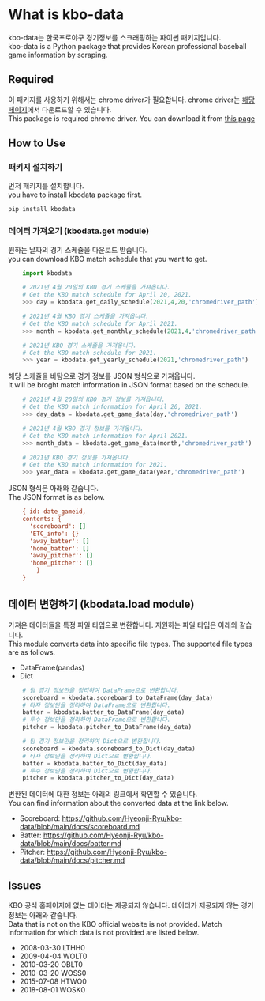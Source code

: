 # What is kbo-data

kbo-data는 한국프로야구 경기정보를 스크래핑하는 파이썬 패키지입니다.  
kbo-data is a Python package that provides Korean professional baseball game information by scraping.

## Required

이 패키지를 사용하기 위해서는 chrome driver가 필요합니다. chrome driver는 [해당 페이지](https://chromedriver.chromium.org/downloads)에서 다운로드할 수 있습니다.  
This package is required chrome driver. You can download it from [this page](https://chromedriver.chromium.org/downloads)

## How to Use

### 패키지 설치하기

먼저 패키지를 설치합니다.  
you have to install kbodata package first.

```bash
pip install kbodata
```

### 데이터 가져오기 (kbodata.get module)

원하는 날짜의 경기 스케쥴을 다운로드 받습니다.  
you can download KBO match schedule that you want to get.

```python
    import kbodata

    # 2021년 4월 20일의 KBO 경기 스케쥴을 가져옵니다.
    # Get the KBO match schedule for April 20, 2021.
    >>> day = kbodata.get_daily_schedule(2021,4,20,'chromedriver_path')

    # 2021년 4월 KBO 경기 스케쥴을 가져옵니다.
    # Get the KBO match schedule for April 2021.
    >>> month = kbodata.get_monthly_schedule(2021,4,'chromedriver_path')

    # 2021년 KBO 경기 스케쥴을 가져옵니다. 
    # Get the KBO match schedule for 2021.
    >>> year = kbodata.get_yearly_schedule(2021,'chromedriver_path')
```

해당 스케쥴을 바탕으로 경기 정보를 JSON 형식으로 가져옵니다.  
It will be broght match information in JSON format based on the schedule.  

```python
    # 2021년 4월 20일의 KBO 경기 정보를 가져옵니다.
    # Get the KBO match information for April 20, 2021.
    >>> day_data = kbodata.get_game_data(day,'chromedriver_path')

    # 2021년 4월 KBO 경기 정보를 가져옵니다.
    # Get the KBO match information for April 2021.
    >>> month_data = kbodata.get_game_data(month,'chromedriver_path')

    # 2021년 KBO 경기 정보를 가져옵니다. 
    # Get the KBO match information for 2021.
    >>> year_data = kbodata.get_game_data(year,'chromedriver_path')
```

JSON 형식은 아래와 같습니다.  
The JSON format is as below.

```ini
    { id: date_gameid,
    contents: {
      'scoreboard': []
      'ETC_info': {}
      'away_batter': []
      'home_batter': []
      'away_pitcher': []
      'home_pitcher': []
        }
    }
```

## 데이터 변형하기 (kbodata.load module)

가져온 데이터들을 특정 파일 타입으로 변환합니다. 지원하는 파일 타입은 아래와 같습니다.  
This module converts data into specific file types. The supported file types are as follows.

- DataFrame(pandas)
- Dict

```python
    # 팀 경기 정보만을 정리하여 DataFrame으로 변환합니다.
    scoreboard = kbodata.scoreboard_to_DataFrame(day_data)
    # 타자 정보만을 정리하여 DataFrame으로 변환합니다.
    batter = kbodata.batter_to_DataFrame(day_data)
    # 투수 정보만을 정리하여 DataFrame으로 변환합니다.
    pitcher = kbodata.pitcher_to_DataFrame(day_data)

    # 팀 경기 정보만을 정리하여 Dict으로 변환합니다.
    scoreboard = kbodata.scoreboard_to_Dict(day_data)
    # 타자 정보만을 정리하여 Dict으로 변환합니다.
    batter = kbodata.batter_to_Dict(day_data)
    # 투수 정보만을 정리하여 Dict으로 변환합니다.
    pitcher = kbodata.pitcher_to_Dict(day_data)
```

변환된 데이터에 대한 정보는 아래의 링크에서 확인할 수 있습니다.  
You can find information about the converted data at the link below.

- Scoreboard: https://github.com/Hyeonji-Ryu/kbo-data/blob/main/docs/scoreboard.md
- Batter: https://github.com/Hyeonji-Ryu/kbo-data/blob/main/docs/batter.md
- Pitcher: https://github.com/Hyeonji-Ryu/kbo-data/blob/main/docs/pitcher.md

## Issues

KBO 공식 홈페이지에 없는 데이터는 제공되지 않습니다. 데이터가 제공되지 않는 경기 정보는 아래와 같습니다.  
Data that is not on the KBO official website is not provided. Match information for which data is not provided are listed below.  

- 2008-03-30 LTHH0
- 2009-04-04 WOLT0
- 2010-03-20 OBLT0
- 2010-03-20 WOSS0
- 2015-07-08 HTWO0
- 2018-08-01 WOSK0
